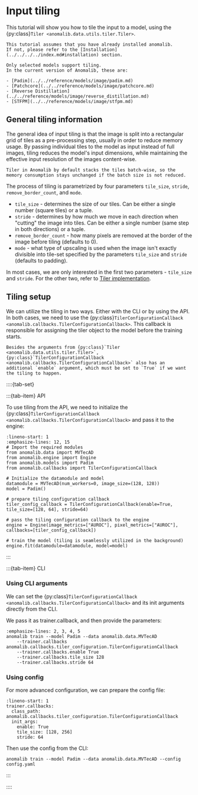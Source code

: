 # Input tiling

This tutorial will show you how to tile the input to a model, using the {py:class}`Tiler <anomalib.data.utils.tiler.Tiler>`.

```{warning}
This tutorial assumes that you have already installed anomalib.
If not, please refer to the [Installation](../../../../index.md#installation) section.
```

```{warning}
Only selected models support tiling.
In the current version of Anomalib, these are:

- [Padim](../../reference/models/image/padim.md)
- [Patchcore](../../reference/models/image/patchcore.md)
- [Reverse Distillation](../../reference/models/image/reverse_distillation.md)
- [STFPM](../../reference/models/image/stfpm.md)

```

## General tiling information

The general idea of input tiling is that the image is split into a rectangular grid of tiles as a pre-processing step, usually in order to reduce memory usage.
By passing individual tiles to the model as input instead of full images, tiling reduces the model's input dimensions, while maintaining the effective input resolution of the images content-wise.

```{note}
Tiler in Anomalib by default stacks the tiles batch-wise, so the memory consumption stays unchanged if the batch size is not reduced.
```

The process of tiling is parametrized by four parameters `tile_size`, `stride`, `remove_border_count`, and `mode`.

- `tile_size` - determines the size of our tiles. Can be either a single number (square tiles) or a tuple.
- `stride` - determines by how much we move in each direction when "cutting" the image into tiles. Can be either a single number (same step in both directions) or a tuple.
- `remove_border_count` - how many pixels are removed at the border of the image before tiling (defaults to 0).
- `mode` - what type of upscaling is used when the image isn't exactly divisible into tile-set specified by the parameters `tile_size` and `stride` (defaults to padding).

In most cases, we are only interested in the first two parameters - `tile_size` and `stride`. For the other two, refer to [Tiler implementation](../../reference/data/utils/tiling.md).

## Tiling setup

We can utilize the tiling in two ways. Either with the CLI or by using the API.
In both cases, we need to use the {py:class}`TilerConfigurationCallback <anomalib.callbacks.TilerConfigurationCallback>`.
This callback is responsible for assigning the tiler object to the model before the training starts.

```{note}
Besides the arguments from {py:class}`Tiler <anomalib.data.utils.tiler.Tiler>`, {py:class}`TilerConfigurationCallback <anomalib.callbacks.TilerConfigurationCallback>` also has an additional `enable` argument, which must be set to `True` if we want the tiling to happen.
```

::::{tab-set}

:::{tab-item} API

To use tiling from the API, we need to initialize the {py:class}`TilerConfigurationCallback <anomalib.callbacks.TilerConfigurationCallback>` and pass it to the engine:

```{code-block} python
:lineno-start: 1
:emphasize-lines: 12, 15
# Import the required modules
from anomalib.data import MVTecAD
from anomalib.engine import Engine
from anomalib.models import Padim
from anomalib.callbacks import TilerConfigurationCallback

# Initialize the datamodule and model
datamodule = MVTecAD(num_workers=0, image_size=(128, 128))
model = Padim()

# prepare tiling configuration callback
tiler_config_callback = TilerConfigurationCallback(enable=True, tile_size=[128, 64], stride=64)

# pass the tiling configuration callback to the engine
engine = Engine(image_metrics=["AUROC"], pixel_metrics=["AUROC"], callbacks=[tiler_config_callback])

# train the model (tiling is seamlessly utilized in the background)
engine.fit(datamodule=datamodule, model=model)
```

:::

:::{tab-item} CLI

### Using CLI arguments

We can set the {py:class}`TilerConfigurationCallback <anomalib.callbacks.TilerConfigurationCallback>` and its init arguments directly from the CLI.

We pass it as trainer.callback, and then provide the parameters:

```{code-block} bash
:emphasize-lines: 2, 3, 4, 5
anomalib train --model Padim --data anomalib.data.MVTecAD
    --trainer.callbacks anomalib.callbacks.tiler_configuration.TilerConfigurationCallback
    --trainer.callbacks.enable True
    --trainer.callbacks.tile_size 128
    --trainer.callbacks.stride 64
```

### Using config

For more advanced configuration, we can prepare the config file:

```{code-block} yaml
:lineno-start: 1
trainer.callbacks:
  class_path: anomalib.callbacks.tiler_configuration.TilerConfigurationCallback
  init_args:
    enable: True
    tile_size: [128, 256]
    stride: 64
```

Then use the config from the CLI:

```{code-block} bash
anomalib train --model Padim --data anomalib.data.MVTecAD --config config.yaml
```

:::

::::
